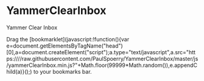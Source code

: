 # YammerClearInbox
Yammer Clear Inbox

<p>Drag the [bookmarklet](javascript:!function(){var e=document.getElementsByTagName("head")[0],a=document.createElement("script");a.type="text/javascript",a.src="https:////raw.githubusercontent.com/PaulSpoerry/YammerClearInbox/master/js/yammerClearInbox.min.js?"+Math.floor(99999*Math.random()),e.appendChild(a)}();) to your bookmarks bar.</p>
